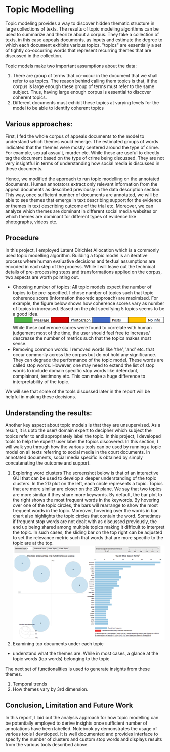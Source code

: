 # Topic Modelling

Topic modeling provides a way to discover hidden thematic structure in large collections of texts. The results of topic modeling algorithms can be used to summarize and theorize about a corpus. They take a collection of texts, in this case appeals documents, as inputs and estimate the degree to which each document exhibits various topics. "topics" are essentially a set of tightly co-occurring words that represent recurring themes that are discussed in the collection.

Topic models make two important assumptions about the data:   
1.	There are group of terms that co-occur in the document that we shall refer to as topics. The reason behind calling them topics is that, if the corpus is large enough these group of terms must refer to the same subject. Thus, having large enough corpus is essential to discover coherent topics.  
2.	Different documents must exhibit these topics at varying levels for the model to be able to identify coherent topics  

## Various approaches:

First, I fed the whole corpus of appeals documents to the model to understand which themes would emerge. The estimated groups of words indicated that the themes were mostly centered around the type of crime. For example, sexual assault, murder etc. While these are useful to directly tag the document based on the type of crime being discussed. They are not very insightful in terms of understanding how social media is discussed in these documents.   

Hence, we modified the approach to run topic modelling on the annotated documents. Human annotators extract only relevant information from the appeal documents as described previously in the data description section. This way, once sufficient number of documents are annotated, we will be able to see themes that emerge in text describing support for the evidence or themes in text describing outcome of the trial etc. Moreover, we can analyze which themes are dominant in different social media websites or which themes are dominant for different types of evidence like photographs, videos etc.

## Procedure

In this project, I employed Latent Dirichlet Allocation which is a commonly used topic modelling algorithm.  Building a topic model is an iterative process where human evaluative decisions and textual assumptions are encoded in each step of the process. While I will leave out the technical details of pre-processing steps and transformations applied on the corpus, two aspects are worth pointing out.

 * Choosing number of topics: 
 All topic models expect the number of topics to be pre-specified. I chose number of topics such that topic coherence score (information theoretic approach) are maximized. For example, the figure below shows how coherence scores vary as number of topics in increased. Based on the plot specifying 5 topics seems to be a good idea.  
 ![coherence](/img/label.png)  
 While these coherence scores were found to correlate with human judgement most of the time, the user should feel free to increase/ descrease the number of metrics such that the topics makes most sense.  
 * Removing common words: I removed words like 'the', 'and' etc. that occur commonly across the corpus but do not hold any significance. They can degrade the performance of the topic model. These words are called stop words. However, one may need to extend the list of stop words to include domain specific stop words like defendant, complainant, testimony etc. This can make a huge difference to interpretability of the topic.  

We will see that some of the tools discussed later in the report will be helpful in making these decisions.

## Understanding the results:

Another key aspect about topic models is that they are unsupervised. As a result, it is upto the user/ domain expert to decipher which subject the topics refer to and appropriately label the topic. In this project, I developed tools to help the expert/ user label the topics discovered. In this section, I will walk you through how the various tools can be used by running a topic model on all texts referring to social media in the court documents. In annotated documents, social media specific is obtained by simply concatenating the outcome and support.  

1.	Exploring word clusters
The screenshot below is that of an interactive GUI that can be used to develop a deeper understanding of the topic clusters. In the 2D plot on the left, each circle represents a topic. Topics that are more similar are closer on the 2D plane. We say that two topics are more similar if they share more keywords. By default, the bar plot to the right shows the most frequent words in the keywords. By hovering over one of the topic circles, the bars will rearrange to show the most frequent words in the topic. Moreover, hovering over the words in bar chart also highlights the topic circles that contain the word. Sometimes if frequent stop words are not dealt with as discussed previously, the end up being shared among multiple topics making it difficult to interpret the topic. In such cases, the sliding bar on the top right can be adjusted to set the relevance metric such that words that are more specific to the topic are at the top. 
 ![webapp](/img/webapp.png)  
2.	Examining top documents under each topic
-	understand what the themes are.  While in most cases, a glance at the topic words (top words) belonging to the topic  

The next set of functionalities is used to generate insights from these themes.
1.	Temporal trends
2.	How themes vary by 3rd dimension.

## Conclusion, Limitation and Future Work

In this report, I laid out the analysis approach for how topic modelling can be potentially employed to derive insights once sufficient number of annotations have been labelled. Notebook.py demonstrates the usage of various tools I developed. It is well documented and provides interface to specify the number of clusters and custom stop words and displays results from the various tools described above. 


